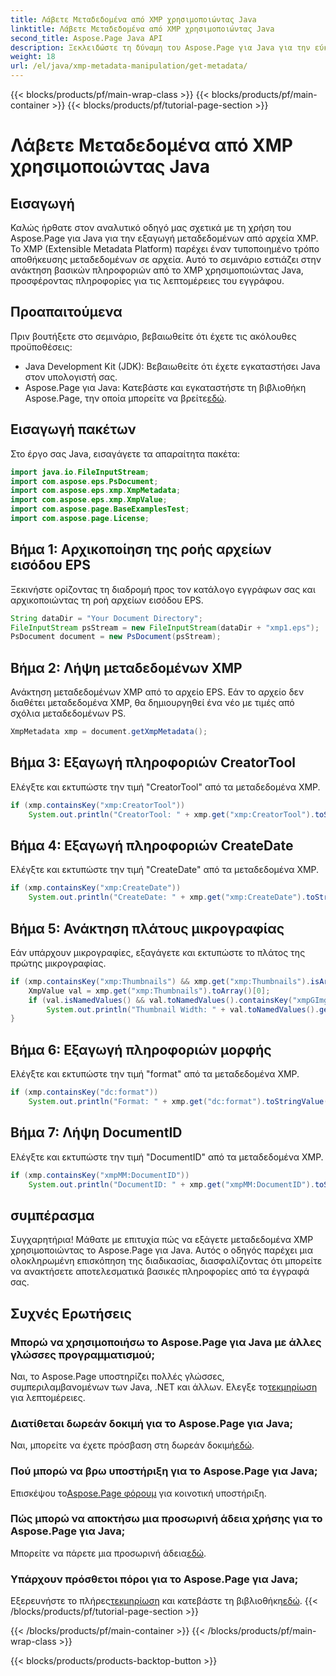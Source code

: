 ```yaml
---
title: Λάβετε Μεταδεδομένα από XMP χρησιμοποιώντας Java
linktitle: Λάβετε Μεταδεδομένα από XMP χρησιμοποιώντας Java
second_title: Aspose.Page Java API
description: Ξεκλειδώστε τη δύναμη του Aspose.Page για Java για την εύκολη εξαγωγή μεταδεδομένων XMP. Βελτιώστε την ανάλυση εγγράφων με τον βήμα προς βήμα οδηγό μας!
weight: 18
url: /el/java/xmp-metadata-manipulation/get-metadata/
---
```


{{< blocks/products/pf/main-wrap-class >}}
{{< blocks/products/pf/main-container >}}
{{< blocks/products/pf/tutorial-page-section >}}

# Λάβετε Μεταδεδομένα από XMP χρησιμοποιώντας Java

## Εισαγωγή
Καλώς ήρθατε στον αναλυτικό οδηγό μας σχετικά με τη χρήση του Aspose.Page για Java για την εξαγωγή μεταδεδομένων από αρχεία XMP. Το XMP (Extensible Metadata Platform) παρέχει έναν τυποποιημένο τρόπο αποθήκευσης μεταδεδομένων σε αρχεία. Αυτό το σεμινάριο εστιάζει στην ανάκτηση βασικών πληροφοριών από το XMP χρησιμοποιώντας Java, προσφέροντας πληροφορίες για τις λεπτομέρειες του εγγράφου.
## Προαπαιτούμενα
Πριν βουτήξετε στο σεμινάριο, βεβαιωθείτε ότι έχετε τις ακόλουθες προϋποθέσεις:
- Java Development Kit (JDK): Βεβαιωθείτε ότι έχετε εγκαταστήσει Java στον υπολογιστή σας.
-  Aspose.Page για Java: Κατεβάστε και εγκαταστήστε τη βιβλιοθήκη Aspose.Page, την οποία μπορείτε να βρείτε[εδώ](https://releases.aspose.com/page/java/).
## Εισαγωγή πακέτων
Στο έργο σας Java, εισαγάγετε τα απαραίτητα πακέτα:
```java
import java.io.FileInputStream;
import com.aspose.eps.PsDocument;
import com.aspose.eps.xmp.XmpMetadata;
import com.aspose.eps.xmp.XmpValue;
import com.aspose.page.BaseExamplesTest;
import com.aspose.page.License;
```
## Βήμα 1: Αρχικοποίηση της ροής αρχείων εισόδου EPS
Ξεκινήστε ορίζοντας τη διαδρομή προς τον κατάλογο εγγράφων σας και αρχικοποιώντας τη ροή αρχείων εισόδου EPS.
```java
String dataDir = "Your Document Directory";
FileInputStream psStream = new FileInputStream(dataDir + "xmp1.eps");
PsDocument document = new PsDocument(psStream);
```
## Βήμα 2: Λήψη μεταδεδομένων XMP
Ανάκτηση μεταδεδομένων XMP από το αρχείο EPS. Εάν το αρχείο δεν διαθέτει μεταδεδομένα XMP, θα δημιουργηθεί ένα νέο με τιμές από σχόλια μεταδεδομένων PS.
```java
XmpMetadata xmp = document.getXmpMetadata();
```
## Βήμα 3: Εξαγωγή πληροφοριών CreatorTool
Ελέγξτε και εκτυπώστε την τιμή "CreatorTool" από τα μεταδεδομένα XMP.
```java
if (xmp.containsKey("xmp:CreatorTool"))
    System.out.println("CreatorTool: " + xmp.get("xmp:CreatorTool").toStringValue());
```
## Βήμα 4: Εξαγωγή πληροφοριών CreateDate
Ελέγξτε και εκτυπώστε την τιμή "CreateDate" από τα μεταδεδομένα XMP.
```java
if (xmp.containsKey("xmp:CreateDate"))
    System.out.println("CreateDate: " + xmp.get("xmp:CreateDate").toStringValue());
```
## Βήμα 5: Ανάκτηση πλάτους μικρογραφίας
Εάν υπάρχουν μικρογραφίες, εξαγάγετε και εκτυπώστε το πλάτος της πρώτης μικρογραφίας.
```java
if (xmp.containsKey("xmp:Thumbnails") && xmp.get("xmp:Thumbnails").isArray()) {
    XmpValue val = xmp.get("xmp:Thumbnails").toArray()[0];
    if (val.isNamedValues() && val.toNamedValues().containsKey("xmpGImg:width"))
        System.out.println("Thumbnail Width: " + val.toNamedValues().get("xmpGImg:width").toInteger());
}
```
## Βήμα 6: Εξαγωγή πληροφοριών μορφής
Ελέγξτε και εκτυπώστε την τιμή "format" από τα μεταδεδομένα XMP.
```java
if (xmp.containsKey("dc:format"))
    System.out.println("Format: " + xmp.get("dc:format").toStringValue());
```
## Βήμα 7: Λήψη DocumentID
Ελέγξτε και εκτυπώστε την τιμή "DocumentID" από τα μεταδεδομένα XMP.
```java
if (xmp.containsKey("xmpMM:DocumentID"))
    System.out.println("DocumentID: " + xmp.get("xmpMM:DocumentID").toStringValue());
```
## συμπέρασμα
Συγχαρητήρια! Μάθατε με επιτυχία πώς να εξάγετε μεταδεδομένα XMP χρησιμοποιώντας το Aspose.Page για Java. Αυτός ο οδηγός παρέχει μια ολοκληρωμένη επισκόπηση της διαδικασίας, διασφαλίζοντας ότι μπορείτε να ανακτήσετε αποτελεσματικά βασικές πληροφορίες από τα έγγραφά σας.
## Συχνές Ερωτήσεις
### Μπορώ να χρησιμοποιήσω το Aspose.Page για Java με άλλες γλώσσες προγραμματισμού;
 Ναι, το Aspose.Page υποστηρίζει πολλές γλώσσες, συμπεριλαμβανομένων των Java, .NET και άλλων. Ελεγξε το[τεκμηρίωση](https://reference.aspose.com/page/java/) για λεπτομέρειες.
### Διατίθεται δωρεάν δοκιμή για το Aspose.Page για Java;
 Ναι, μπορείτε να έχετε πρόσβαση στη δωρεάν δοκιμή[εδώ](https://releases.aspose.com/).
### Πού μπορώ να βρω υποστήριξη για το Aspose.Page για Java;
 Επισκέψου το[Aspose.Page φόρουμ](https://forum.aspose.com/c/page/39) για κοινοτική υποστήριξη.
### Πώς μπορώ να αποκτήσω μια προσωρινή άδεια χρήσης για το Aspose.Page για Java;
 Μπορείτε να πάρετε μια προσωρινή άδεια[εδώ](https://purchase.aspose.com/temporary-license/).
### Υπάρχουν πρόσθετοι πόροι για το Aspose.Page για Java;
 Εξερευνήστε το πλήρες[τεκμηρίωση](https://reference.aspose.com/page/java/) και κατεβάστε τη βιβλιοθήκη[εδώ](https://releases.aspose.com/page/java/).
{{< /blocks/products/pf/tutorial-page-section >}}

{{< /blocks/products/pf/main-container >}}
{{< /blocks/products/pf/main-wrap-class >}}

{{< blocks/products/products-backtop-button >}}
